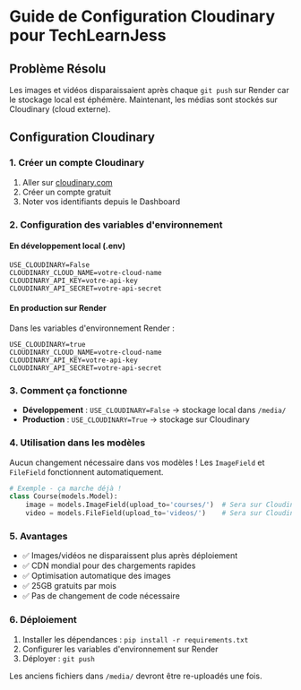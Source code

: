 # Guide de Configuration Cloudinary pour TechLearnJess

## Problème Résolu
Les images et vidéos disparaissaient après chaque `git push` sur Render car le stockage local est éphémère. Maintenant, les médias sont stockés sur Cloudinary (cloud externe).

## Configuration Cloudinary

### 1. Créer un compte Cloudinary
1. Aller sur [cloudinary.com](https://cloudinary.com)
2. Créer un compte gratuit
3. Noter vos identifiants depuis le Dashboard

### 2. Configuration des variables d'environnement

#### En développement local (.env)
```env
USE_CLOUDINARY=False
CLOUDINARY_CLOUD_NAME=votre-cloud-name
CLOUDINARY_API_KEY=votre-api-key
CLOUDINARY_API_SECRET=votre-api-secret
```

#### En production sur Render
Dans les variables d'environnement Render :
```
USE_CLOUDINARY=true
CLOUDINARY_CLOUD_NAME=votre-cloud-name
CLOUDINARY_API_KEY=votre-api-key
CLOUDINARY_API_SECRET=votre-api-secret
```

### 3. Comment ça fonctionne

- **Développement** : `USE_CLOUDINARY=False` → stockage local dans `/media/`
- **Production** : `USE_CLOUDINARY=True` → stockage sur Cloudinary

### 4. Utilisation dans les modèles
Aucun changement nécessaire dans vos modèles ! Les `ImageField` et `FileField` fonctionnent automatiquement.

```python
# Exemple - ça marche déjà !
class Course(models.Model):
    image = models.ImageField(upload_to='courses/')  # Sera sur Cloudinary en prod
    video = models.FileField(upload_to='videos/')    # Sera sur Cloudinary en prod
```

### 5. Avantages
- ✅ Images/vidéos ne disparaissent plus après déploiement
- ✅ CDN mondial pour des chargements rapides
- ✅ Optimisation automatique des images
- ✅ 25GB gratuits par mois
- ✅ Pas de changement de code nécessaire

### 6. Déploiement
1. Installer les dépendances : `pip install -r requirements.txt`
2. Configurer les variables d'environnement sur Render
3. Déployer : `git push`

Les anciens fichiers dans `/media/` devront être re-uploadés une fois.